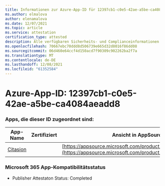```yaml
---
title: Informationen zur Azure-App-ID für 12397cb1-c0e5-42ae-a5be-ca4084aeadd8
ms.author: elmalova
author: elenamalova
ms.date: 12/07/2021
ms.topic: article
ms.service: attestation
certification_type: attested
description: Alle verfügbaren Sicherheits- und Complianceinformationen für 12397cb1-c0e5-42ae-a5be-ca4084aeadd8.
ms.openlocfilehash: 70667ebc70ddd8d506739e665d32d8016f86dd08
ms.sourcegitcommit: 06d460e64ccf4d150acd7f90309c902262ba2f7a
ms.translationtype: MT
ms.contentlocale: de-DE
ms.lasthandoff: 12/08/2021
ms.locfileid: "61352584"
---
```

# <a name="azure-app-id-12397cb1-c0e5-42ae-a5be-ca4084aeadd8"></a>Azure-App-ID: 12397cb1-c0e5-42ae-a5be-ca4084aeadd8


### <a name="apps-associated-with-this-id"></a>Apps, die dieser ID zugeordnet sind:
| **App-Name** | **Zertifiziert** | **Ansicht in AppSource** |
|--------------|---------------|-----------------------|
| [Citasion](https://docs.microsoft.com/microsoft-365-app-certification/forward/WA200003530) |  | [https://appsource.microsoft.com/product/office/WA200003530](https://appsource.microsoft.com/product/office/WA200003530) |

### <a name="microsoft-365-app-compliance-status"></a>Microsoft 365 App-Kompatibilitätsstatus
- Publisher Attestaton Status: Completed
